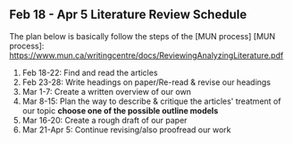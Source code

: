 Feb 18 - Apr 5 Literature Review Schedule
---

The plan below is basically follow the steps of the [MUN process]
[MUN process]: https://www.mun.ca/writingcentre/docs/ReviewingAnalyzingLiterature.pdf
1. Feb 18-22: Find and read the articles
2. Feb 23-28: Write headings on paper/Re-read & revise our headings
3. Mar 1-7: Create a written overview of our own
4. Mar 8-15: Plan the way to describe & critique the articles' treatment of our topic
**choose one of the possible outline models**
5. Mar 16-20: Create a rough draft of our paper
6. Mar 21-Apr 5: Continue revising/also proofread our work
